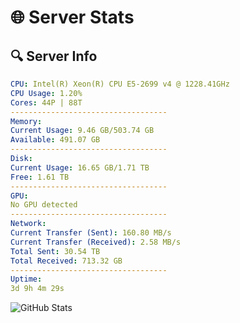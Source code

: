 # 🌐 Server Stats
## 🔍 Server Info
```yaml
CPU: Intel(R) Xeon(R) CPU E5-2699 v4 @ 1228.41GHz
CPU Usage: 1.20%
Cores: 44P | 88T
-----------------------------------
Memory:
Current Usage: 9.46 GB/503.74 GB
Available: 491.07 GB
-----------------------------------
Disk:
Current Usage: 16.65 GB/1.71 TB
Free: 1.61 TB
-----------------------------------
GPU:
No GPU detected
-----------------------------------
Network:
Current Transfer (Sent): 160.80 MB/s
Current Transfer (Received): 2.58 MB/s
Total Sent: 30.54 TB
Total Received: 713.32 GB
-----------------------------------
Uptime:
3d 9h 4m 29s
```
![GitHub Stats](https://img.shields.io/badge/Updated-2025-02-11_07:47:47-blue)